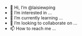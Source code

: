 - 👋 Hi, I’m @laisiewping
- 👀 I’m interested in ...
- 🌱 I’m currently learning ...
- 💞️ I’m looking to collaborate on ...
- 📫 How to reach me ...

<!---
laisiewping/laisiewping is a ✨ special ✨ repository because its `README.md` (this file) appears on your GitHub profile.
You can click the Preview link to take a look at your changes.
--->
